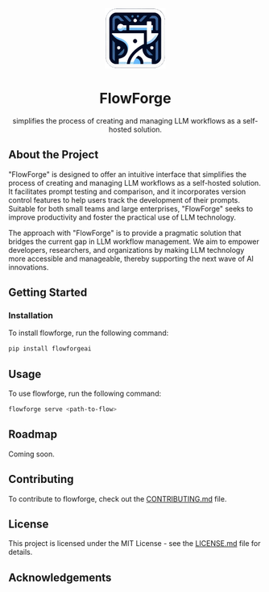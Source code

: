 <br />
<div align="center">
  <a href="https://github.com/tsterbak/flowforge">
    <img src="images/flowforge-logo.png" alt="FlowForge-Logo" width="120" height="120">
  </a>

  <h1 align="center">FlowForge</h1>

  <p align="center">
    simplifies the process of creating and managing LLM workflows as a self-hosted solution.
  </p>
</div>

## About the Project

"FlowForge" is designed to offer an intuitive interface that simplifies the process of creating and managing LLM workflows as a self-hosted solution. It facilitates prompt testing and comparison, and it incorporates version control features to help users track the development of their prompts. Suitable for both small teams and large enterprises, "FlowForge" seeks to improve productivity and foster the practical use of LLM technology.

The approach with "FlowForge" is to provide a pragmatic solution that bridges the current gap in LLM workflow management. We aim to empower developers, researchers, and organizations by making LLM technology more accessible and manageable, thereby supporting the next wave of AI innovations.


## Getting Started

### Installation

To install flowforge, run the following command:

```bash
pip install flowforgeai
```

## Usage

To use flowforge, run the following command:

```bash
flowforge serve <path-to-flow>
```

## Roadmap

Coming soon.

## Contributing

To contribute to flowforge, check out the [CONTRIBUTING.md](CONTRIBUTING.md) file.

## License

This project is licensed under the MIT License - see the [LICENSE.md](LICENSE.md) file for details.

## Acknowledgements